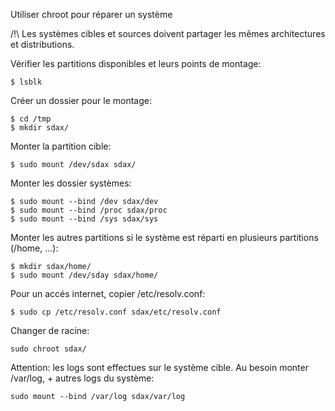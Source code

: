 Utiliser chroot pour réparer un système

/!\ Les systèmes cibles et sources doivent partager les mêmes architectures et distributions.

Vérifier les partitions disponibles et leurs points de montage:
    
    $ lsblk

Créer un dossier pour le montage:
    
    $ cd /tmp
    $ mkdir sdax/

Monter la partition cible:
    
    $ sudo mount /dev/sdax sdax/

Monter les dossier systèmes:

    $ sudo mount --bind /dev sdax/dev
    $ sudo mount --bind /proc sdax/proc
    $ sudo mount --bind /sys sdax/sys

Monter les autres partitions si le système est réparti en plusieurs partitions (/home, ...):
    
    $ mkdir sdax/home/
    $ sudo mount /dev/sday sdax/home/

Pour un accés internet, copier /etc/resolv.conf:
    
    $ sudo cp /etc/resolv.conf sdax/etc/resolv.conf

Changer de racine:
    
    sudo chroot sdax/

Attention: les logs sont effectues sur le système cible. Au besoin monter /var/log, + autres logs du système:
    
    sudo mount --bind /var/log sdax/var/log



